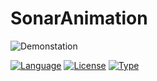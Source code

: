 # SonarAnimation

![Demonstation](Resources/Gif.gif)

[![Language](https://img.shields.io/badge/Language-Swift-blue.svg)]()
[![License](https://img.shields.io/badge/License-MIT-brightgreen.svg)]()
[![Type](https://img.shields.io/badge/Type-Tutorial-orange.svg)]()
